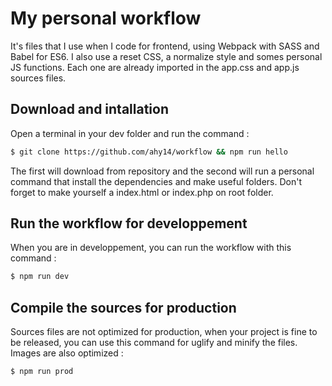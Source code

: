 # My personal workflow
It's files that I use when I code for frontend, using Webpack with SASS and Babel for ES6.
I also use a reset CSS, a normalize style and somes personal JS functions. Each one are already imported in the app.css and app.js sources files.

## Download and intallation
Open a terminal in your dev folder and run the command :
```sh
$ git clone https://github.com/ahy14/workflow && npm run hello
```
The first will download from repository and the second will run a personal command that install the dependencies and make useful folders.
Don't forget to make yourself a index.html or index.php on root folder.

## Run the workflow for developpement
When you are in developpement, you can run the workflow with this command :
```sh
$ npm run dev
```

## Compile the sources for production
Sources files are not optimized for production, when your project is fine to be released, you can use this command for uglify and minify the files. Images are also optimized :
```sh
$ npm run prod
```
